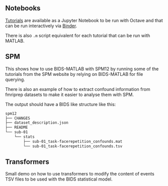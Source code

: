 ## Notebooks

[Tutorials](https://github.com/bids-standard/bids-matlab/blob/master/demos/notebooks/tutorial.ipynb)
are available as a Jupyter Notebook to be run with Octave and that can be run interactively via
[Binder](https://mybinder.org/v2/gh/bids-standard/bids-matlab/master?filepath=examples/tutorial.ipynb).

There is also `.m` script equivalent for each tutorial that can be run with MATLAB.

## SPM

This shows how to use BIDS-MATLAB with SPM12 by running some of the tutorials
from the SPM website by relying on BIDS-MATLAB for file querying.

There is also an example of how to extract confound information from fmriprep datasets
to make it easier to analyse them with SPM.

The output should have a BIDS like structure like this:

```bash
spm12
├── CHANGES
├── dataset_description.json
├── README
└── sub-01
    └── stats
        ├── sub-01_task-facerepetition_confounds.mat
        └── sub-01_task-facerepetition_confounds.tsv
```

## Transformers

Small demo on how to use transformers to modify the content of events TSV files
to be used with the BIDS statistical model.
